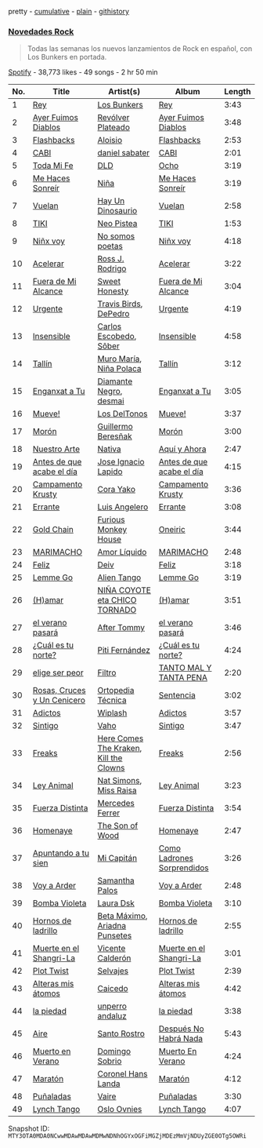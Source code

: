 pretty - [cumulative](/playlists/cumulative/37i9dQZF1DX1MT1Ubz4wvO.md) - [plain](/playlists/plain/37i9dQZF1DX1MT1Ubz4wvO) - [githistory](https://github.githistory.xyz/mackorone/spotify-playlist-archive/blob/main/playlists/plain/37i9dQZF1DX1MT1Ubz4wvO)

### [Novedades Rock](https://open.spotify.com/playlist/37i9dQZF1DX1MT1Ubz4wvO)

> Todas las semanas los nuevos lanzamientos de Rock en español, con Los Bunkers en portada.

[Spotify](https://open.spotify.com/user/spotify) - 38,773 likes - 49 songs - 2 hr 50 min

| No. | Title | Artist(s) | Album | Length |
|---|---|---|---|---|
| 1 | [Rey](https://open.spotify.com/track/3rS6pLKhoZ8m0Z5vqgoCfc) | [Los Bunkers](https://open.spotify.com/artist/3RTAXX6KGdljBsOIupyZgT) | [Rey](https://open.spotify.com/album/5IMv5sPdSP7leaSaehgacp) | 3:43 |
| 2 | [Ayer Fuimos Diablos](https://open.spotify.com/track/26Z9plFOvWCk5enTwFSGq1) | [Revólver Plateado](https://open.spotify.com/artist/73GjkmYVJJkhT0S4FweayO) | [Ayer Fuimos Diablos](https://open.spotify.com/album/255SOL5Ta1eMJpiWjXXgvK) | 3:48 |
| 3 | [Flashbacks](https://open.spotify.com/track/26Frme7h8IxAkzfFp7rUSS) | [Aloisio](https://open.spotify.com/artist/5kY3nTdGsS4deOS46Auy6U) | [Flashbacks](https://open.spotify.com/album/2eX3VTEufyr7HyraJAJh3p) | 2:53 |
| 4 | [CABI](https://open.spotify.com/track/5LZWpaShpyGMIohH8kU0aK) | [daniel sabater](https://open.spotify.com/artist/5yTNm3JFNfBa79zLIRKVwN) | [CABI](https://open.spotify.com/album/5anonHgPUxe9l7aMIdwC3N) | 2:01 |
| 5 | [Toda Mi Fe](https://open.spotify.com/track/4xv8YtHeOHydpg3Y6OYkUQ) | [DLD](https://open.spotify.com/artist/7CwiLiC1S8B69RMPxbDb6S) | [Ocho](https://open.spotify.com/album/4jie4ait51UVZs4khjF1CP) | 3:19 |
| 6 | [Me Haces Sonreír](https://open.spotify.com/track/5WC0OIk0R1cJIxEHeElAaJ) | [Niña ](https://open.spotify.com/artist/0misO3JFnF87rfRJ5UuJpc) | [Me Haces Sonreír](https://open.spotify.com/album/1V6m77XJ6uBSDCqQ9dbhTB) | 3:19 |
| 7 | [Vuelan](https://open.spotify.com/track/7pZ3kkAZ98NkkpZ63q9czq) | [Hay Un Dinosaurio](https://open.spotify.com/artist/6EarpkLGAtCbNZcKJ0WnGe) | [Vuelan](https://open.spotify.com/album/0Y2lFWZ2phph2s5Zx34wpk) | 2:58 |
| 8 | [TIKI](https://open.spotify.com/track/6Oi46ZScfwLecGdnfi3lB3) | [Neo Pistea](https://open.spotify.com/artist/01m2XZ7m7rAz6KY3scTdaV) | [TIKI](https://open.spotify.com/album/706jigUnjkVzVflc3lDOls) | 1:53 |
| 9 | [Niñx voy](https://open.spotify.com/track/2MR1ZLd3KaQJaQXgLjMEQg) | [No somos poetas](https://open.spotify.com/artist/7nZOqMGqCJZksdhgCJ0YSR) | [Niñx voy](https://open.spotify.com/album/76iF0bo3DAOmPi9MdbKGAE) | 4:18 |
| 10 | [Acelerar](https://open.spotify.com/track/1hP1iHCGOaA9GraLDeBt2O) | [Ross J\. Rodrigo](https://open.spotify.com/artist/7ziN1J53NW2enUFbxd01C4) | [Acelerar](https://open.spotify.com/album/0FMudSMcFuKShSYkXAApP3) | 3:22 |
| 11 | [Fuera de Mi Alcance](https://open.spotify.com/track/7fwq0AHFvjyq2qTyC86eP9) | [Sweet Honesty](https://open.spotify.com/artist/0u8uFvusH51hxqYVnRT3gl) | [Fuera de Mi Alcance](https://open.spotify.com/album/7gtDgeARqJ8EG7Apd48rb5) | 3:04 |
| 12 | [Urgente](https://open.spotify.com/track/6skMg3jxXmP2rYp5k7IIcY) | [Travis Birds](https://open.spotify.com/artist/7fYRHchdv1p5hyJaeoKWlB), [DePedro](https://open.spotify.com/artist/3wpNKcE7grYUIRKCMpmBOb) | [Urgente](https://open.spotify.com/album/67ni11vAsCYVVuZgPkeigJ) | 4:19 |
| 13 | [Insensible](https://open.spotify.com/track/7FYUrgvnhlX6oVUrcuzC5Z) | [Carlos Escobedo](https://open.spotify.com/artist/3LmN82uIHO6C9StywUF0CA), [Sôber](https://open.spotify.com/artist/3Y2UMfxP15qisezhYgjTKN) | [Insensible](https://open.spotify.com/album/4bVaInvskl22l9AXR5n2S2) | 4:58 |
| 14 | [Tallín](https://open.spotify.com/track/40G7CtgoMmBfMmkgAnSxmd) | [Muro María](https://open.spotify.com/artist/5INts4xs8Jf1Rpnkd6Zd2Y), [Niña Polaca](https://open.spotify.com/artist/7wItEsGHPEaFKnb1iJhbmW) | [Tallín](https://open.spotify.com/album/5pDsJYyLUx3hVxRb2ElSTR) | 3:12 |
| 15 | [Enganxat a Tu](https://open.spotify.com/track/0NK39gN1A8oe4bccYIGg7W) | [Diamante Negro](https://open.spotify.com/artist/51WUBWxuW4MAoBwuYraA4v), [desmai](https://open.spotify.com/artist/3Rs5tnuUvJHWyRoEPlOFdR) | [Enganxat a Tu](https://open.spotify.com/album/27MB2eSHOcbEPZ6L8X06M6) | 3:05 |
| 16 | [Mueve!](https://open.spotify.com/track/3shAH1fWYOwbv38NYF67AV) | [Los DelTonos](https://open.spotify.com/artist/0ep7WDZsYAGAQPnpwe7dWt) | [Mueve!](https://open.spotify.com/album/0mgw4x4ti9kWSwPk2lOGjM) | 3:37 |
| 17 | [Morón](https://open.spotify.com/track/79FUYN6gj71U8b6nUbBd4a) | [Guillermo Beresñak](https://open.spotify.com/artist/6nVfCc2kQYEbOAf5xEfN24) | [Morón](https://open.spotify.com/album/2Xc9OCYoYwxYGcpJ9aQVuh) | 3:00 |
| 18 | [Nuestro Arte](https://open.spotify.com/track/1bz3B9P7uBxaB3VGngNlyW) | [Nativa](https://open.spotify.com/artist/2k5o6KASweWCiikdzo9y83) | [Aquí y Ahora](https://open.spotify.com/album/5ugecKYybJtTnKSb6Q0a8c) | 2:47 |
| 19 | [Antes de que acabe el día](https://open.spotify.com/track/6b2G3F2w9mJEN7WzBhK39G) | [Jose Ignacio Lapido](https://open.spotify.com/artist/1iWumLWq8eGULX2Pvw7gC8) | [Antes de que acabe el día](https://open.spotify.com/album/0ejifp0GwXWZIX2V4ehXON) | 4:15 |
| 20 | [Campamento Krusty](https://open.spotify.com/track/6kMXaluhWHgeZgLWw61dEP) | [Cora Yako](https://open.spotify.com/artist/09un4iSHi0vAwjGBwvWiDm) | [Campamento Krusty](https://open.spotify.com/album/73q6kS6P8YyB1fqaP0WVxE) | 3:36 |
| 21 | [Errante](https://open.spotify.com/track/5BTf0Rri1yUYDdbNiLtPCX) | [Luis Angelero](https://open.spotify.com/artist/3xgnzKKYpO6Jp0ARI1O6LL) | [Errante](https://open.spotify.com/album/2sY17HZhexxVuCnqerkRa9) | 3:08 |
| 22 | [Gold Chain](https://open.spotify.com/track/53M3X2IeDCU46d2lGGaTgA) | [Furious Monkey House](https://open.spotify.com/artist/4u8LHuDsbX6iiVdAgG2Kq9) | [Oneiric](https://open.spotify.com/album/0aRHJ30mAXNAn6lOq4UHNE) | 3:44 |
| 23 | [MARIMACHO](https://open.spotify.com/track/47FRRtqvuiWbdWIbAzat0y) | [Amor Líquido](https://open.spotify.com/artist/0A6HXmQiEaRB5bY5S4Fbtc) | [MARIMACHO](https://open.spotify.com/album/3vVz5QDuHkRKefo1v9xU1o) | 2:48 |
| 24 | [Feliz](https://open.spotify.com/track/3v8D562eKmS74tiio3JLwG) | [Deiv](https://open.spotify.com/artist/6Z26q1zYyoHDTzO2SrVaX1) | [Feliz](https://open.spotify.com/album/5OryS0f5aSUvZtV5FgLt9t) | 3:18 |
| 25 | [Lemme Go](https://open.spotify.com/track/6weN6pouozMiPDjsHpWCVc) | [Alien Tango](https://open.spotify.com/artist/7tmmsYFyEytK0nqP3BQfxg) | [Lemme Go](https://open.spotify.com/album/3IhY0s7Zm1pX9hMIMuD5PB) | 3:19 |
| 26 | [\(H\)amar](https://open.spotify.com/track/04omn9fkzRQJJQ8TwSFS01) | [NIÑA COYOTE eta CHICO TORNADO](https://open.spotify.com/artist/4QlaoCIrTZjyl1M6TaDUEW) | [\(H\)amar](https://open.spotify.com/album/0CTVaSPbvIK754GniCJrC3) | 3:51 |
| 27 | [el verano pasará](https://open.spotify.com/track/2NvcXM4SYqyDZPL6ISZxus) | [After Tommy](https://open.spotify.com/artist/3HpKdarqsHASs1kRv1uENZ) | [el verano pasará](https://open.spotify.com/album/4tlZEx1Ro5bb77mVz7Yl7G) | 3:46 |
| 28 | [¿Cuál es tu norte?](https://open.spotify.com/track/3rXelz3OropaCqcftAvS0d) | [Piti Fernández](https://open.spotify.com/artist/4PJtMqmJX54aKaztYQfFYb) | [¿Cuál es tu norte?](https://open.spotify.com/album/4jB9UpCufTpKqCKdhzliPz) | 4:24 |
| 29 | [elige ser peor](https://open.spotify.com/track/2WlAtRPYvfN4KvJJ48tSAv) | [Filtro](https://open.spotify.com/artist/7ciFx1MOd6KSEErGqzkgwV) | [TANTO MAL Y TANTA PENA](https://open.spotify.com/album/0OtUimBNoRcTRLKONzrAv8) | 2:20 |
| 30 | [Rosas, Cruces y Un Cenicero](https://open.spotify.com/track/02AQHmxJVeLnKt8zziUmlK) | [Ortopedia Técnica](https://open.spotify.com/artist/3nb5MkobljIsONHwAzmkgg) | [Sentencia](https://open.spotify.com/album/0YKp6cuV4Dji5ACaFD0bs9) | 3:02 |
| 31 | [Adictos](https://open.spotify.com/track/3qQ6e7Tr6vIkBij4gCbiMY) | [Wiplash](https://open.spotify.com/artist/1KDNCVuc8zP3h8O1T5MJm9) | [Adictos](https://open.spotify.com/album/2ASS2Lr0zsC6UidDeAqqpN) | 3:57 |
| 32 | [Sintigo](https://open.spotify.com/track/08E2MbW153qUf0fX2V6Eup) | [Vaho](https://open.spotify.com/artist/6JmWO5NtRuHGpSI2HfFIA9) | [Sintigo](https://open.spotify.com/album/6YF0laPG6Ye6qUhA6sHbr7) | 3:47 |
| 33 | [Freaks](https://open.spotify.com/track/4HGYUwWWpKA0eMlrHA7dgI) | [Here Comes The Kraken](https://open.spotify.com/artist/52Zn2uHVzdUXzLWl8D0uZa), [Kill the Clowns](https://open.spotify.com/artist/7KczDuPvlKEo8nQCpa8my8) | [Freaks](https://open.spotify.com/album/4T56x3UgwggvSJZSw4qlxE) | 2:56 |
| 34 | [Ley Animal](https://open.spotify.com/track/1WVHXeCMVPMfI7UtaU9liw) | [Nat Simons](https://open.spotify.com/artist/6iabh4Ty1lWNv3FLST7Dhn), [Miss Raisa](https://open.spotify.com/artist/1NNHWMHwyuYbmVM4gXmbAo) | [Ley Animal](https://open.spotify.com/album/6jnMFJLwtbUYMWW9NF5fyS) | 3:23 |
| 35 | [Fuerza Distinta](https://open.spotify.com/track/71HxLvKzg4LT6U9oLq7qhT) | [Mercedes Ferrer](https://open.spotify.com/artist/6iIXnmfNddiSobGZBeCzKP) | [Fuerza Distinta](https://open.spotify.com/album/4yS0qAKC4Ts5KsiJiqeMOZ) | 3:54 |
| 36 | [Homenaye](https://open.spotify.com/track/6JOAiSwB7Iup9kx9Vo3hzz) | [The Son of Wood](https://open.spotify.com/artist/19FBTkMNRv8TA2DMkjJVJB) | [Homenaye](https://open.spotify.com/album/5Vb1HfLQ4SJLIWt6WiJm4D) | 2:47 |
| 37 | [Apuntando a tu sien](https://open.spotify.com/track/54f5xQWeTgoZ9T28xS3no1) | [Mi Capitán](https://open.spotify.com/artist/5IFjdKpLNCRPCRxdeXlFY9) | [Como Ladrones Sorprendidos](https://open.spotify.com/album/515qU2fMggG3p2WD50Axhs) | 3:26 |
| 38 | [Voy a Arder](https://open.spotify.com/track/2MJXlM4FNoSGjDtdrLeJjh) | [Samantha Palos](https://open.spotify.com/artist/0CIuTZsGUbVO1OjqZ4c6mL) | [Voy a Arder](https://open.spotify.com/album/5NEbDaBfn5KiuHZ9L5ogue) | 2:48 |
| 39 | [Bomba Violeta](https://open.spotify.com/track/7xtBjVWgvyFrfoA77PieHR) | [Laura Dsk](https://open.spotify.com/artist/1nsSJtfNANGtgfpp5IX0kB) | [Bomba Violeta](https://open.spotify.com/album/64nj0Fax9i2eze6ZRACYFG) | 3:10 |
| 40 | [Hornos de ladrillo](https://open.spotify.com/track/6IQPhj9ZSq4K7QvCRQaxOy) | [Beta Máximo](https://open.spotify.com/artist/365RFaJ5rIVgB8JkNSLN0M), [Ariadna Punsetes](https://open.spotify.com/artist/6FYsATaUMLDD3F7SVCWXNY) | [Hornos de ladrillo](https://open.spotify.com/album/3ube3UQpK8xoWqKDnryu4j) | 2:55 |
| 41 | [Muerte en el Shangri\-La](https://open.spotify.com/track/0jvSfIm8qkrTdNaGONO3ZX) | [Vicente Calderón](https://open.spotify.com/artist/23NCVrnE5VJqesZBazalWN) | [Muerte en el Shangri\-La](https://open.spotify.com/album/1yGF7yWQegtcaGRkamcql4) | 3:01 |
| 42 | [Plot Twist](https://open.spotify.com/track/1zEg1EYWBH1E5keZCcD0wv) | [Selvajes](https://open.spotify.com/artist/41Bkxd38yERewVUTQyOghu) | [Plot Twist](https://open.spotify.com/album/1LUFoPXQB7Qcar818OnPTw) | 2:39 |
| 43 | [Alteras mis átomos](https://open.spotify.com/track/1hAjqMidkpmHBQU2KM1zhx) | [Caicedo](https://open.spotify.com/artist/5G7M8mAOxDxQ0QpCtlcEFI) | [Alteras mis átomos](https://open.spotify.com/album/74k9OQETQYBiwg2YZUKtbQ) | 4:42 |
| 44 | [la piedad](https://open.spotify.com/track/0Ts2Lm34cgXy8p6zoAjZyY) | [unperro andaluz](https://open.spotify.com/artist/33lAD1kEfIjRuF6nt94u5k) | [la piedad](https://open.spotify.com/album/5ISesWjvdMPb2Jxd39ANkw) | 3:38 |
| 45 | [Aire](https://open.spotify.com/track/7eoKsVim1NmiXeqd2eyOew) | [Santo Rostro](https://open.spotify.com/artist/3qMAzncHCP06vxzHjUFQ1e) | [Después No Habrá Nada](https://open.spotify.com/album/0lRh53yfBDCtoLpp1MRCuZ) | 5:43 |
| 46 | [Muerto en Verano](https://open.spotify.com/track/6n0MYXAE3x6jeNkzqmDDiw) | [Domingo Sobrio](https://open.spotify.com/artist/7pDg7g66mmwtkwpgoJia5H) | [Muerto En Verano](https://open.spotify.com/album/2TzwGpcjNPM2HNEnvgpoJc) | 4:24 |
| 47 | [Maratón](https://open.spotify.com/track/2w1i7cfkPJkqQAuS2alNkv) | [Coronel Hans Landa](https://open.spotify.com/artist/2E24e8oBY7EmVoNt2zGunc) | [Maratón](https://open.spotify.com/album/1bCQey0DigEWJl0GNSCkrb) | 4:12 |
| 48 | [Puñaladas](https://open.spotify.com/track/6NNmgTGulB1py7vIXkCqtY) | [Vaire](https://open.spotify.com/artist/4AOHXIZ1fYqgy2EfjpzlnR) | [Puñaladas](https://open.spotify.com/album/6YDldYZ0yJ2bJFvP24EuRR) | 3:30 |
| 49 | [Lynch Tango](https://open.spotify.com/track/1e4iNdXcS3WkUJpCWT5x3Q) | [Oslo Ovnies](https://open.spotify.com/artist/3KSBsxMjBEZCxmrj0GEWJI) | [Lynch Tango](https://open.spotify.com/album/6r4mEK3gIe3aUVxO7wYMfN) | 4:07 |

Snapshot ID: `MTY3OTA0MDA0NCwwMDAwMDAwMDMwNDNhOGYxOGFiMGZjMDEzMmVjNDUyZGE0OTg5OWRi`

